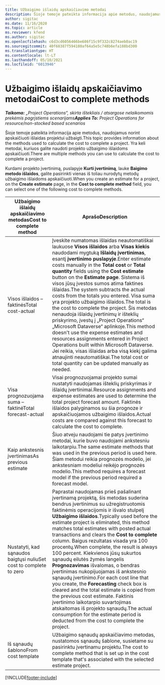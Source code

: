 ```yaml
---
title: Užbaigimo išlaidų apskaičiavimo metodai
description: Šioje temoje pateikta informacija apie metodus, naudojamus norint apskaičiuoti išlaidas projektui užbaigti.
author: sigitac
ms.date: 11/16/2020
ms.topic: article
ms.reviewer: kfend
ms.author: sigitac
ms.openlocfilehash: c6d3cd6056466be686f15c9f332c8274aeb0ac19
ms.sourcegitcommit: 40f68387f594180af64a5e5c748b6efa188bd300
ms.translationtype: HT
ms.contentlocale: lt-LT
ms.lasthandoff: 05/10/2021
ms.locfileid: "6013946"
---
```

# <a name="cost-to-complete-methods"></a><span data-ttu-id="e4986-103">Užbaigimo išlaidų apskaičiavimo metodai</span><span class="sxs-lookup"><span data-stu-id="e4986-103">Cost to complete methods</span></span>

<span data-ttu-id="e4986-104">_**Taikoma:** „Project Operations“, skirta ištekliais / atsargose nelaikomomis prekėmis pagrįstiems scenarijams_</span><span class="sxs-lookup"><span data-stu-id="e4986-104">_**Applies To:** Project Operations for resource/non-stocked based scenarios_</span></span>

<span data-ttu-id="e4986-105">Šioje temoje pateikta informacija apie metodus, naudojamus norint apskaičiuoti išlaidas projektui užbaigti.</span><span class="sxs-lookup"><span data-stu-id="e4986-105">This topic provides information about the methods used to calculate the cost to complete a project.</span></span> <span data-ttu-id="e4986-106">Yra keli metodai, kuriuos galite naudoti projekto užbaigimo išlaidoms apskaičiuoti.</span><span class="sxs-lookup"><span data-stu-id="e4986-106">There are multiple methods you can use to calculate the cost to complete a project.</span></span> 

<span data-ttu-id="e4986-107">Kurdami projekto įvertinimą, puslapyje **Kurti įvertinimą**, lauke **Baigimo metodo išlaidos**, galite pasirinkti vienas iš toliau nurodytų metodų užbaigimo išlaidoms apskaičiuoti.</span><span class="sxs-lookup"><span data-stu-id="e4986-107">When you create an estimate for a project, on the **Create estimate** page, in the **Cost to complete method** field, you can select one of the following cost to complete methods.</span></span>

| <span data-ttu-id="e4986-108">Užbaigimo išlaidų apskaičiavimo metodas</span><span class="sxs-lookup"><span data-stu-id="e4986-108">Cost to complete method</span></span>    | <span data-ttu-id="e4986-109">Aprašo</span><span class="sxs-lookup"><span data-stu-id="e4986-109">Description</span></span>                                                                                                                                                                                                                                                                                                                                                                                                                                                                                        |
|------------------------------|----------------------------------------------------------------------------------------------------------------------------------------------------------------------------------------------------------------------------------------------------------------------------------------------------------------------------------------------------------------------------------------------------------------------------------------------------------------------------------------------------|
| <span data-ttu-id="e4986-110">Visos išlaidos – faktinės</span><span class="sxs-lookup"><span data-stu-id="e4986-110">Total cost-actual</span></span>            | <span data-ttu-id="e4986-111">Įveskite numatomas išlaidas neautomatiškai laukuose **Visos išlaidos** arba **Visas kiekis** naudodami mygtuką **Išlaidų įvertinimas**, esantį **įvertinimo puslapyje**.</span><span class="sxs-lookup"><span data-stu-id="e4986-111">Enter estimate costs manually in the **Total cost** or **Total quantity** fields using the **Cost estimate** button on the **Estimate page**.</span></span> <span data-ttu-id="e4986-112">Sistema iš visos jūsų įvestos sumos atima faktines išlaidas.</span><span class="sxs-lookup"><span data-stu-id="e4986-112">The system subtracts the actual costs from the totals you entered.</span></span> <span data-ttu-id="e4986-113">Visa suma yra projekto užbaigimo išlaidos.</span><span class="sxs-lookup"><span data-stu-id="e4986-113">The total is the cost to complete the project.</span></span> <span data-ttu-id="e4986-114">Šis metodas nenaudoja išlaidų įvertinimų ir išteklių priskyrimo, įvestų į „Project Operations“ „Microsoft Dataverse“ aplinkoje.</span><span class="sxs-lookup"><span data-stu-id="e4986-114">This method doesn't use the expense estimates and resources assignments entered in Project Operations built within Microsoft Dataverse.</span></span> <span data-ttu-id="e4986-115">Jei reikia, visas išlaidas arba visą kiekį galima atnaujinti neautomatiškai.</span><span class="sxs-lookup"><span data-stu-id="e4986-115">The total cost or total quantity can be updated manually as needed.</span></span>  |
| <span data-ttu-id="e4986-116">Visa prognozuojama suma – faktinė</span><span class="sxs-lookup"><span data-stu-id="e4986-116">Total forecast-actual</span></span>        | <span data-ttu-id="e4986-117">Visai prognozuojamai projekto sumai nustatyti naudojamas išteklių priskyrimas ir išlaidų įvertinimai.</span><span class="sxs-lookup"><span data-stu-id="e4986-117">Resource assignments and expense estimates are used to determine the total project forecast amount.</span></span> <span data-ttu-id="e4986-118">Faktinės išlaidos palyginamos su šia prognoze ir apskaičiuojamos užbaigimo išlaidos.</span><span class="sxs-lookup"><span data-stu-id="e4986-118">Actual costs are compared against this forecast to calculate the cost to complete.</span></span>                                                                                                                                                                                                                                                                          |
| <span data-ttu-id="e4986-119">Kaip ankstesnis įvertinimas</span><span class="sxs-lookup"><span data-stu-id="e4986-119">As previous estimate</span></span>         | <span data-ttu-id="e4986-120">Šiuo atveju naudojami tie patys įvertinimo metodai, kurie buvo naudojami ankstesniu laikotarpiu.</span><span class="sxs-lookup"><span data-stu-id="e4986-120">The same estimate methods that was used in the previous period is used here.</span></span> <span data-ttu-id="e4986-121">Šiam metodui reikia prognozės modelio, jei ankstesniam modeliui reikėjo prognozės modelio.</span><span class="sxs-lookup"><span data-stu-id="e4986-121">This method requires a forecast model if the previous period required a forecast model.</span></span>                                                                                                                                                                                                                                                                                                                           |
| <span data-ttu-id="e4986-122">Nustatyti, kad sąnaudos baigtųsi nuliu</span><span class="sxs-lookup"><span data-stu-id="e4986-122">Set cost to complete to zero</span></span> | <span data-ttu-id="e4986-123">Paprastai naudojamas prieš pašalinant įvertinamą projektą, šis metodas suderina bendrus įvertinimus su užregistruotomis faktinėmis operacijomis ir išvalo stulpelį **Užbaigimo išlaidos**.</span><span class="sxs-lookup"><span data-stu-id="e4986-123">Typically used before the estimate project is eliminated, this method matches total estimates with posted actual transactions and clears the **Cost to complete** column.</span></span> <span data-ttu-id="e4986-124">Baigus rezultatas visada yra 100 procentų.</span><span class="sxs-lookup"><span data-stu-id="e4986-124">When complete, the result is always 100 percent.</span></span> <span data-ttu-id="e4986-125">Kiekvienos jūsų sukurtos sąnaudų eilutės žymės langelis **Prognozavimas** išvalomas, o bendras įvertinimas nukopijuojamas iš ankstesnio sąnaudų įvertinimo.</span><span class="sxs-lookup"><span data-stu-id="e4986-125">For each cost line that you create, the **Forecasting** check box is cleared and the total estimate is copied from the previous cost estimate.</span></span> <span data-ttu-id="e4986-126">Faktinis įvertinimo laikotarpio suvartojimas atskaitomas iš projekto sąnaudų.</span><span class="sxs-lookup"><span data-stu-id="e4986-126">The actual consumption for the estimate period is deducted from the cost to complete the project.</span></span>              |
| <span data-ttu-id="e4986-127">Iš sąnaudų šablono</span><span class="sxs-lookup"><span data-stu-id="e4986-127">From cost template</span></span>           | <span data-ttu-id="e4986-128">Užbaigimo sąnaudų apskaičiavimo metodas, nustatomos sąnaudų šablone, susietame su pasirinktu įvertinamu projektu.</span><span class="sxs-lookup"><span data-stu-id="e4986-128">The cost to complete method that is set up in the cost template that's associated with the selected estimate project.</span></span>                                                                                                                                                                                                                                                                                                                                                                          |


[!INCLUDE[footer-include](../includes/footer-banner.md)]
